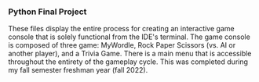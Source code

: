 ### Python Final Project

These files display the entire process for creating an interactive game console that is solely functional from the IDE's terminal. 
The game console is composed of three game: MyWordle, Rock Paper Scissors (vs. AI or another player), and a Trivia Game. 
There is a main menu that is accessible throughout the entirety of the gameplay cycle. This was completed during my fall semester freshman year (fall 2022).
